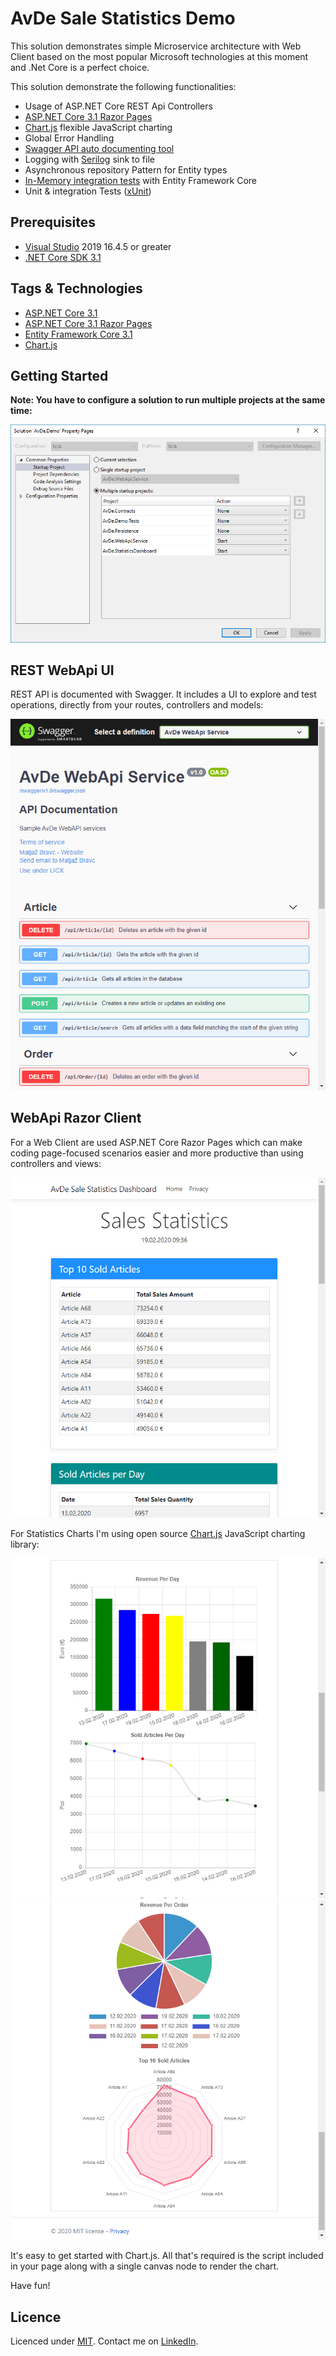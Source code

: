 # AvDe Sale Statistics Demo

This solution demonstrates simple Microservice architecture with Web Client based on the most popular Microsoft technologies at this moment and .Net Core is a perfect choice.

This solution demonstrate the following functionalities:
- Usage of ASP.NET Core REST Api Controllers
- [ASP.NET Core 3.1 Razor Pages](https://docs.microsoft.com/en-us/aspnet/core/razor-pages/?view=aspnetcore-3.1&tabs=visual-studio)
- [Chart.js](https://www.chartjs.org/) flexible JavaScript charting
- Global Error Handling
- [Swagger API auto documenting tool](https://swagger.io/)
- Logging with [Serilog](https://serilog.net/) sink to file
- Asynchronous repository Pattern for Entity types
- [In-Memory integration tests](https://docs.microsoft.com/en-us/aspnet/core/test/integration-tests?view=aspnetcore-2.2) with Entity Framework Core
- Unit & integration Tests ([xUnit](https://xunit.github.io/))

## Prerequisites
- [Visual Studio](https://www.visualstudio.com/vs/community) 2019 16.4.5 or greater
- [.NET Core SDK 3.1](https://dotnet.microsoft.com/download/dotnet-core/3.1)

## Tags & Technologies
- [ASP.NET Core 3.1](https://docs.microsoft.com/en-us/aspnet/?view=aspnetcore-3.1#pivot=core)
- [ASP.NET Core 3.1 Razor Pages](https://docs.microsoft.com/en-us/aspnet/core/razor-pages/?view=aspnetcore-3.1&tabs=visual-studio)
- [Entity Framework Core 3.1](https://docs.microsoft.com/en-us/ef/core/)
- [Chart.js](https://www.chartjs.org/)

## Getting Started

**Note: You have to configure a solution to run multiple projects at the same time:**

![](res/vs_2019_startup.jpg)

## REST WebApi UI
REST API is documented with Swagger. It includes a UI to explore and test operations, directly from your routes, controllers and models:

![](res/swagger_ui.jpg)

## WebApi Razor Client
For a Web Client are used ASP.NET Core Razor Pages which can make coding page-focused scenarios easier and more productive than using controllers and views:

![](res/statistics1.jpg)

For Statistics Charts I'm using open source [Chart.js](https://www.chartjs.org/) JavaScript charting library:

![](res/statistics2.jpg)
![](res/statistics3.jpg)

It's easy to get started with Chart.js. All that's required is the script included in your page along with a single canvas node to render the chart.

Have fun!

## Licence
Licenced under [MIT](http://opensource.org/licenses/mit-license.php).
Contact me on [LinkedIn](https://si.linkedin.com/in/matjazbravc).
